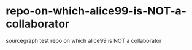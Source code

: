 repo-on-which-alice99-is-NOT-a-collaborator
===========================================

sourcegraph test repo on which alice99 is NOT a collaborator
